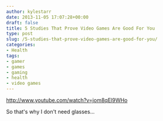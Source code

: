 ```yaml
---
author: kylestarr
date: 2013-11-05 17:07:28+00:00
draft: false
title: 5 Studies That Prove Video Games Are Good For You
type: post
slug: /5-studies-that-prove-video-games-are-good-for-you/
categories:
- Health
tags:
- gamer
- games
- gaming
- health
- video games
---
```


<http://www.youtube.com/watch?v=jom8qEl9WHo>

So that's why I don't need glasses...
